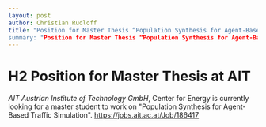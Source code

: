 ```yaml
---
layout: post
author: Christian Rudloff
title: "Position for Master Thesis “Population Synthesis for Agent-Based Traffic Simulation”
summary: "Position for Master Thesis “Population Synthesis for Agent-Based Traffic Simulation"
---
```

# H2 Position for Master Thesis at AIT 
*AIT Austrian Institute of Technology GmbH*, Center for Energy is currently looking for a master student to work on "Population Synthesis for Agent-Based Traffic Simulation". 
https://jobs.ait.ac.at/Job/186417
